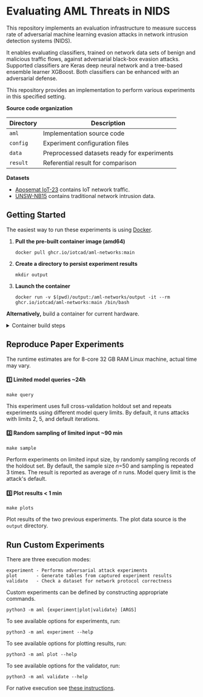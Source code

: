 # Evaluating AML Threats in NIDS

This repository implements an evaluation infrastructure to measure success rate of adversarial machine learning evasion
attacks in network intrusion detection systems (NIDS).

It enables evaluating classifiers, trained on network data sets of benign and malicious traffic flows, against 
adversarial black-box evasion attacks. Supported classifiers are Keras deep neural network and a tree-based ensemble 
learner XGBoost. Both classifiers can be enhanced with an adversarial defense.

This repository provides an implementation to perform various experiments in this specified setting. 

**Source code organization**

| Directory | Description                                 |
|-----------|---------------------------------------------|
| `aml`     | Implementation source code                  |
| `config`  | Experiment configuration files              |
| `data`    | Preprocessed datasets ready for experiments |
| `result`  | Referential result for comparison           |

**Datasets**

- [Aposemat IoT-23](https://www.stratosphereips.org/datasets-iot23/) contains IoT network traffic.
- [UNSW-NB15](https://research.unsw.edu.au/projects/unsw-nb15-dataset) contains traditional network intrusion data.

## Getting Started

The easiest way to run these experiments is using [Docker](https://docs.docker.com/engine/install/).

1. **Pull the pre-built container image (amd64)**

    ```
    docker pull ghcr.io/iotcad/aml-networks:main
    ```

2. **Create a directory to persist experiment results**

    ```
    mkdir output
    ```

3. **Launch the container**

    ```
    docker run -v $(pwd)/output:/aml-networks/output -it --rm ghcr.io/iotcad/aml-networks:main /bin/bash
    ```


**Alternatively,** build a container for current hardware.

<details>
<summary>Container build steps</summary>

```
git clone --recurse-submodules https://github.com/iotcad/aml-networks.git

mkdir output

cd aml-networks && docker build -t aml-networks . & cd ..

docker run -v $(pwd)/output:/aml-networks/output -it --rm aml-networks /bin/bash
```

</details>

## Reproduce Paper Experiments

The runtime estimates are for 8-core 32 GB RAM Linux machine, actual time may vary.

#### 1️⃣ Limited model queries ~24h

```
make query
```

This experiment uses full cross-validation holdout set and repeats experiments using different model query limits. 
By default, it runs attacks with limits 2, 5, and default iterations. 

#### 2️⃣ Random sampling of limited input ~90 min

```
make sample
```

Perform experiments on limited input size, by randomly sampling records of the holdout set. 
By default, the sample size $n$=50 and sampling is repeated 3 times. The result is reported as average of $n$ runs. 
Model query limit is the attack's default.

#### 3️⃣️ Plot results < 1 min

```
make plots
```

Plot results of the two previous experiments. The plot data source is the `output` directory. 


## Run Custom Experiments

There are three execution modes:

```
experiment - Performs adversarial attack experiments
plot       - Generate tables from captured experiment results
validate   - Check a dataset for network protocol correctness
```

Custom experiments can be defined by constructing appropriate commands.

```
python3 -m aml {experiment|plot|validate} [ARGS]
```

To see available options for experiments, run:

```
python3 -m aml experiment --help
```

To see available options for plotting results, run:

```
python3 -m aml plot --help
```

To see available options for the validator, run:

```
python3 -m aml validate --help
```

For native execution see [these instructions](https://github.com/iotcad/aml-networks/blob/main/.github/CONTRIBUTING.md).
